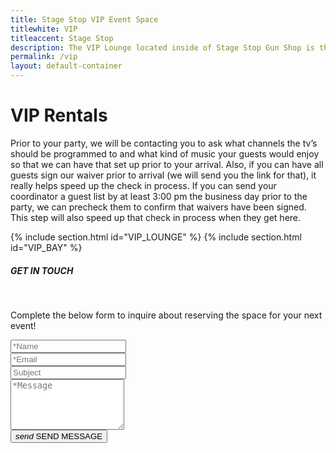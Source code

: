 ```yaml
---
title: Stage Stop VIP Event Space
titlewhite: VIP
titleaccent: Stage Stop
description: The VIP Lounge located inside of Stage Stop Gun Shop is the perfect venue for your next event
permalink: /vip
layout: default-container
---
```


# VIP Rentals

Prior to your party, we will be contacting you to ask what channels the tv’s should be programmed to and what kind of music your guests would enjoy so that we can have that set up prior to your arrival.  Also, if you can have all guests sign our waiver prior to arrival (we will send you the link for that), it really helps speed up the check in process.  If you can send your coordinator a guest list by at least 3:00 pm the business day prior to the party, we can precheck them to confirm that waivers have been signed. This step will also speed up that check in process when they get here.  


{% include section.html id="VIP_LOUNGE" %}
{% include section.html id="VIP_BAY" %}


<section>
    <div class="container">
        <div class="row vcenter">
            <div class="col-md-6 col-offset-3">
                <h5 class="mt-3">GET IN TOUCH</h5>
                <div class="spacer spacer-line border-primary ml-0">&nbsp;</div>
                <p class="lead">
                    Complete the below form to inquire about reserving the space for your next event!
                </p>
                <form action="https://formspree.io/f/mbjwqnyp" method="POST" id="contactForm" data-toggle="validator">
                    <div class="row">
                        <div class="col-md-6 sub-col-left">
                            <div class="form-group">
                                <input type="text" class="form-control" name="name" placeholder="*Name" required>
                                <div class="help-block with-errors"></div>
                            </div>
                        </div><!-- / sub-column -->
                        <div class="col-md-6 sub-col-right">
                            <div class="form-group">
                                <input type="email" class="form-control" name="_replyto" placeholder="*Email">
                                <div class="help-block with-errors"></div>
                            </div>
                        </div><!-- / sub-column -->
                        <div class="col-md-12">
                            <div class="form-group">
                                <input type="text" class="form-control" name="_subject" placeholder="Subject">
                                <div class="help-block with-errors"></div>
                            </div>
                        </div><!-- / sub-column -->
                        <div class="col-md-12">
                            <div class="form-group">
                                <textarea name="message" class="form-control" rows="5" placeholder="*Message" required></textarea>
                                <div class="help-block with-errors"></div>
                            </div>
                        </div><!-- / sub-column -->
                    </div><!-- / row -->
                    <button type="submit" id="form-submit" class="btn btn-primary"><i class="md-icon dp14 mr-1">send</i> <span>SEND MESSAGE</span></button>
                    <div id="msgSubmit" class="h3 text-center hidden"></div>
                    <div class="clearfix"></div> 
                </form><!-- / contactform -->
            </div><!-- / column -->
            <div class="col-md-7">
                <div id="map">
                </div><!-- / map -->
            </div><!-- / column -->
        </div><!-- / row -->
    </div><!-- / container -->
</section> <!-- / contact -->
